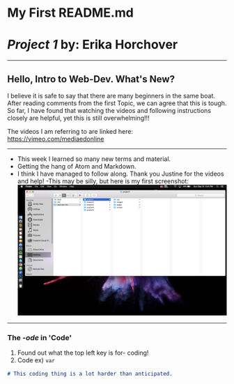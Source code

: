  # My First README.md

# *Project 1* by: Erika Horchover

***

## **Hello, Intro to Web-Dev. What's New?**

 I believe it is safe to say that there are many beginners in the same boat. After reading comments from the first Topic, we can agree that this is tough. So far, I have found that watching the videos and following instructions closely are helpful, yet this is still overwhelming!!! 

 The videos I am referring to are linked here: https://vimeo.com/mediaedonline


---

- This week I learned so many new terms and material.
- Getting the hang of Atom and Markdown.
- I think I have managed to follow along. Thank you Justine for the videos and help!
-This may be silly, but here is my first screenshot:
![Screenshot of my directory](./images/screenshot1.png)

---
### The *-ode* in **'Code'**
1. Found out what the top left key is for- coding!
2. Code ex) `var `
```markdown
# This coding thing is a lot harder than anticipated.
```
